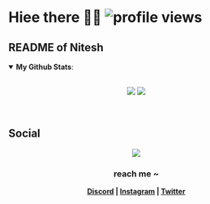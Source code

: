 # Hiee there 👋👻 ![profile views](https://profile-counter.glitch.me/en-25/count.svg)
## README of Nitesh
<details open>
 <summary><b>My Github Stats</b>: </summary>
<br>
<p align = "center">
  <img src = "https://github-readme-stats.vercel.app/api?username=en-25&count_private=true&show_icons=true&theme=tokyonight&line_height=25">
  <img src = "https://github-readme-stats.vercel.app/api/top-langs/?username=en-25&layout=compact&theme=midnight-purple">
</p>
</details>
<br>

## Social
<p align="center"><img src="https://lanyard-profile-readme.vercel.app/api/795547838767300648"></p>

<p align="center"><strong>
<h3 align="center">reach me ~</h3>
<p align="center"><a href="https://discord.com/users/795547838767300648">Discord</a> | <a href="https://www.instagram.com/__the_game_is_on_">Instagram</a> | <a href="https://twitter.com/notanerd_5">Twitter</a></strong></p>
<br>
